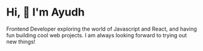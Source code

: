 # Hi, :wave: I'm Ayudh
Frontend Developer exploring the world of Javascript and React, and having fun building cool web projects. I am always looking forward to trying out new things!
